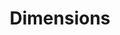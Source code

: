 ---
bigquery: https://console.cloud.google.com/bigquery?p=covid-19-dimensions-ai&page=table&d=data&t=publications
contributors: Digital Science, https://www.digital-science.com/
cost: Free for personal, non-commercial use.
description: Dimensions contains more than 100 million publications, ranging from
  articles published in scholarly journals, books and book chapters, to preprints
  and conference proceedings. All publications are contextualized with linked data
  sets, funding, publications, patents, clinical trials, and policy documents. You
  can also view associated categories, funders, institutions, and researcher profiles.
documentation: https://docs.dimensions.ai/bigquery/index.html
last_edit: 04/08/2022, 07:42:09
location: https://www.dimensions.ai/products/free/
maintained_by: Digital Science, https://www.digital-science.com/
schema_fields:
- acronym
- research_org_city_names
- registry
- book_title
- category_sdg
- associated_grant_ids
- embargo_date
- description
- end_year
- status
- date_normal
- funding_eur
- granted_year
- language
- category_icrp_ct
- funder_org_acronyms
- funding_currency
- category_bra
- research_orgs
- date_modified
- researcher_ids
- publisher
- date_inserted
- category_hrcs_rac
- email_address
- original_assignee_orgs
- research_org_countries
- foa_number
- established
- mesh_headings
- resulting_publication_ids
- links
- proceedings_title
- priority_year
- issue
- publication_year
- date
- original_assignee
- organisation_details
- funding_details
- brief_title
- journal
- priority_date
- associated_publication_doi
- family_members_ids
- start_year
- original_abstract
- funding_gbp
- current_assignee
- citations
- research_org_cities
- research_org_state_codes
- volume
- research_org_country_names
- family_id
- repository_url
- active_years
- concepts
- open_access_categories_v2
- conditions
- filing_status
- funding_usd
- open_access_categories
- repository_id
- source_id
- grant_number
- parent_id
- acronyms
- publication_date
- assignee_countries
- mesh_terms
- funder_orgs
- eisbn
- category_icrp_cso
- end_date
- date_print
- assignee_orgs
- citation_string
- phase
- cited_by_ids
- funding_aud
- granted_date
- research_org_state_names
- associated_publication_arxiv_id
- filing_year
- journal_lists
- isbn
- associated_publication_id
- start_date
- application_number
- funding_cad
- funder_org
- inventor_names
- original_title
- cpc
- gender
- interventions
- repository_name
- supporting_grant_ids
- publication_ids
- subtitles
- kind
- current_assignee_countries
- funder_org_countries
- year
- funder_org_cities
- original_assignee_countries
- altmetrics
- funding_jpy
- expiration_year
- categories
- legal_status
- funding_amount
- linkout
- title
- patent_ids
- date_online
- category_for
- category_rcdc
- conference
- pmid
- relationships
- filing_date
- type
- address
- citations_count
- editors
- name
- ipcr
- funding_nzd
- jurisdiction
- legal_events
- current_assignee_orgs
- funder_org_state_codes
- acknowledgements
- aliases
- labels
- metrics
- pmcid
- wikipedia_url
- id
- funder_countries
- created_date
- authors
- date_imported_gbq
- arxiv_id
- associated_publication_pmid
- types
- resulting_publication_doi
- family_count
- investigators
- abstract
- expiration_date
- funding_chf
- category_hra
- pages
- book_series_title
- license
- reference_ids
- category_uoa
- external_ids
- doi
- category_hrcs_hc
- clinical_trial_ids
- funding_cny
shortname: dimensions
tags:
- scholarly literature
- patents
- funding
- clinical trials
- academic profiles
terms_of_use: 'Use of both the Dimensions COVID-19 dataset and full Dimensions dataset
  are subject to the Dimensions Terms of use: https://www.dimensions.ai/policies-terms-legal '
title: Dimensions
uuid: dcff88bd-fe6b-4fdb-8159-809bf9d7bc1c
---